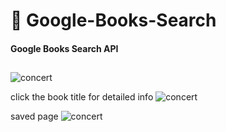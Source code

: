 # 📘 Google-Books-Search

#### Google Books Search API

## 
![concert](./client/public/css/w19.png)

click the book title for detailed info
![concert](./client/public/css/Snipaste_2019-04-12_12-49-24.png)

saved page
![concert](./client/public/css/Snipaste_2019-04-12_12-49-58.png)
